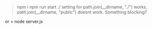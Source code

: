 >npm i
>npm run start
./ setting for path.join(__dirname, "./")
 works, path.join(__dirname, "public") doesnt work. Something blocking? 

or > node server.js

